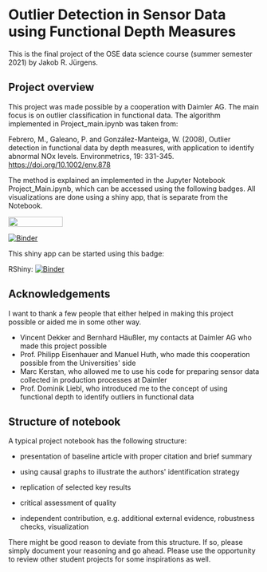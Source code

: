 # Outlier Detection in Sensor Data using Functional Depth Measures

This is the final project of the OSE data science course (summer semester 2021) by Jakob R. Jürgens.

## Project overview

This project was made possible by a cooperation with Daimler AG. The main focus is on outlier classification in functional data.
The algorithm implemented in Project_main.ipynb was taken from: 

Febrero, M., Galeano, P. and González-Manteiga, W. (2008), Outlier detection in functional data by depth measures, with application to identify abnormal NOx levels. 
Environmetrics, 19: 331-345. https://doi.org/10.1002/env.878

The method is explained an implemented in the Jupyter Notebook Project_Main.ipynb, which can be accessed using the following badges. All visualizations are done using a shiny app, that is separate from the Notebook.

<a href="https://nbviewer.jupyter.org/github/OpenSourceEconomics/ose-data-science-course-projeect-JakobJuergens/blob/master/Project_Main.ipynb"
   target="_parent">
   <img align="center"
  src="https://raw.githubusercontent.com/jupyter/design/master/logos/Badges/nbviewer_badge.png"
      width="109" height="20">
</a>

[![Binder](http://mybinder.org/badge_logo.svg)](https://mybinder.org/v2/gh/OpenSourceEconomics/ose-data-science-course-projeect-JakobJuergens/master?filepath=Project_Main.ipynb)

This shiny app can be started using this badge:

RShiny: [![Binder](http://mybinder.org/badge_logo.svg)](https://mybinder.org/v2/gh/OpenSourceEconomics/ose-data-science-course-projeect-JakobJuergens/master?urlpath=shiny/visual/)

## Acknowledgements
I want to thank a few people that either helped in making this project possible or aided me in some other way.
* Vincent Dekker and Bernhard Häußler, my contacts at Daimler AG who made this project possible
* Prof. Philipp Eisenhauer and Manuel Huth, who made this cooperation possible from the Universities' side
* Marc Kerstan, who allowed me to use his code for preparing sensor data collected in production processes at Daimler
* Prof. Dominik Liebl, who introduced me to the concept of using functional depth to identify outliers in functional data

## Structure of notebook

A typical project notebook has the following structure:

* presentation of baseline article with proper citation and brief summary

* using causal graphs to illustrate the authors' identification strategy

* replication of selected key results

* critical assessment of quality

* independent contribution, e.g. additional external evidence, robustness checks, visualization

There might be good reason to deviate from this structure. If so, please simply document your reasoning and go ahead. Please use the opportunity to review other student projects for some inspirations as well.
